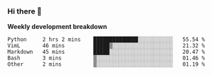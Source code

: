 ### Hi there 👋


**Weekly development breakdown**

<!--START_SECTION:waka-->
```text
Python     2 hrs 2 mins    ██████████████░░░░░░░░░░░   55.54 % 
VimL       46 mins         █████▒░░░░░░░░░░░░░░░░░░░   21.32 % 
Markdown   45 mins         █████░░░░░░░░░░░░░░░░░░░░   20.47 % 
Bash       3 mins          ▒░░░░░░░░░░░░░░░░░░░░░░░░   01.46 % 
Other      2 mins          ▒░░░░░░░░░░░░░░░░░░░░░░░░   01.19 % 
```
<!--END_SECTION:waka-->
